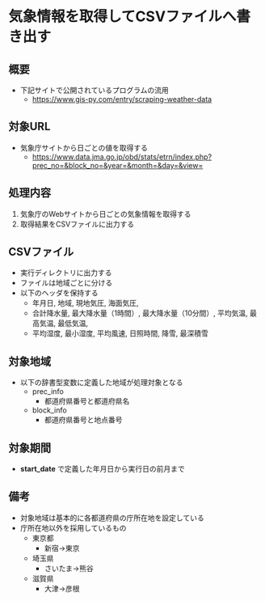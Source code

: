 # 気象情報を取得してCSVファイルへ書き出す

## 概要

* 下記サイトで公開されているプログラムの流用
  * https://www.gis-py.com/entry/scraping-weather-data

## 対象URL

* 気象庁サイトから日ごとの値を取得する
  * https://www.data.jma.go.jp/obd/stats/etrn/index.php?prec_no=&block_no=&year=&month=&day=&view=

## 処理内容

1. 気象庁のWebサイトから日ごとの気象情報を取得する
2. 取得結果をCSVファイルに出力する

## CSVファイル

* 実行ディレクトリに出力する
* ファイルは地域ごとに分ける
* 以下のヘッダを保持する
  * 年月日, 地域, 現地気圧, 海面気圧,
  * 合計降水量, 最大降水量（1時間）, 最大降水量（10分間）, 平均気温, 最高気温, 最低気温,
  * 平均湿度, 最小湿度, 平均風速, 日照時間, 降雪, 最深積雪

## 対象地域

* 以下の辞書型変数に定義した地域が処理対象となる
  * prec_info
    * 都道府県番号と都道府県名
  * block_info
    * 都道府県番号と地点番号

## 対象期間

* __start_date__ で定義した年月日から実行日の前月まで

## 備考

* 対象地域は基本的に各都道府県の庁所在地を設定している
* 庁所在地以外を採用しているもの
  * 東京都
    * 新宿→東京
  * 埼玉県
    * さいたま→熊谷
  * 滋賀県
    * 大津→彦根
